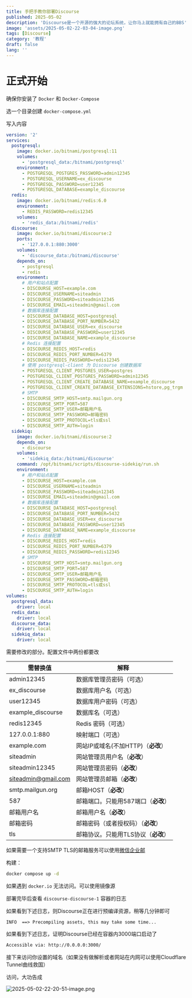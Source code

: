 ```yaml
---
title: 手把手教你部署Discourse
published: 2025-05-02
description: 'Discourse是一个开源的强大的论坛系统，让你马上就能拥有自己的BBS'
image: 'assets/2025-05-02-22-03-04-image.png'
tags: [Discourse]
category: '教程'
draft: false 
lang: ''
---
```


# 正式开始

确保你安装了 `Docker` 和 `Docker-Compose` 

选一个目录创建 `docker-compose.yml`

写入内容

```yaml
version: '2'
services:
  postgresql:
    image: docker.io/bitnami/postgresql:11
    volumes:
      - 'postgresql_data:/bitnami/postgresql'
    environment:
      - POSTGRESQL_POSTGRES_PASSWORD=admin12345
      - POSTGRESQL_USERNAME=ex_discourse
      - POSTGRESQL_PASSWORD=user12345
      - POSTGRESQL_DATABASE=example_discourse
  redis:
    image: docker.io/bitnami/redis:6.0
    environment:
      - REDIS_PASSWORD=redis12345
    volumes:
      - 'redis_data:/bitnami/redis'
  discourse:
    image: docker.io/bitnami/discourse:2
    ports:
      - '127.0.0.1:880:3000'
    volumes:
      - 'discourse_data:/bitnami/discourse'
    depends_on:
      - postgresql
      - redis
    environment:
      # 用户和站点配置
      - DISCOURSE_HOST=example.com
      - DISCOURSE_USERNAME=siteadmin
      - DISCOURSE_PASSWORD=siteadmin12345
      - DISCOURSE_EMAIL=siteadmin@gmail.com
      # 数据库连接配置
      - DISCOURSE_DATABASE_HOST=postgresql
      - DISCOURSE_DATABASE_PORT_NUMBER=5432
      - DISCOURSE_DATABASE_USER=ex_discourse
      - DISCOURSE_DATABASE_PASSWORD=user12345
      - DISCOURSE_DATABASE_NAME=example_discourse
      # Redis 连接配置
      - DISCOURSE_REDIS_HOST=redis
      - DISCOURSE_REDIS_PORT_NUMBER=6379
      - DISCOURSE_REDIS_PASSWORD=redis12345
      # 使用 postgresql-client 为 Discourse 创建数据库
      - POSTGRESQL_CLIENT_POSTGRES_USER=postgres
      - POSTGRESQL_CLIENT_POSTGRES_PASSWORD=admin12345
      - POSTGRESQL_CLIENT_CREATE_DATABASE_NAME=example_discourse
      - POSTGRESQL_CLIENT_CREATE_DATABASE_EXTENSIONS=hstore,pg_trgm
      # SMTP
      - DISCOURSE_SMTP_HOST=smtp.mailgun.org
      - DISCOURSE_SMTP_PORT=587
      - DISCOURSE_SMTP_USER=邮箱用户名
      - DISCOURSE_SMTP_PASSWORD=邮箱密码
      - DISCOURSE_SMTP_PROTOCOL=tls或ssl
      - DISCOURSE_SMTP_AUTH=login
  sidekiq:
    image: docker.io/bitnami/discourse:2
    depends_on:
      - discourse
    volumes:
      - 'sidekiq_data:/bitnami/discourse'
    command: /opt/bitnami/scripts/discourse-sidekiq/run.sh
    environment:
      # 用户和站点配置
      - DISCOURSE_HOST=example.com
      - DISCOURSE_USERNAME=siteadmin
      - DISCOURSE_PASSWORD=siteadmin12345
      - DISCOURSE_EMAIL=siteadmin@gmail.com
      # 数据库连接配置
      - DISCOURSE_DATABASE_HOST=postgresql
      - DISCOURSE_DATABASE_PORT_NUMBER=5432
      - DISCOURSE_DATABASE_USER=ex_discourse
      - DISCOURSE_DATABASE_PASSWORD=user12345
      - DISCOURSE_DATABASE_NAME=example_discourse
      # Redis 连接配置
      - DISCOURSE_REDIS_HOST=redis
      - DISCOURSE_REDIS_PORT_NUMBER=6379
      - DISCOURSE_REDIS_PASSWORD=redis12345
      # SMTP
      - DISCOURSE_SMTP_HOST=smtp.mailgun.org
      - DISCOURSE_SMTP_PORT=587
      - DISCOURSE_SMTP_USER=邮箱用户名
      - DISCOURSE_SMTP_PASSWORD=邮箱密码
      - DISCOURSE_SMTP_PROTOCOL=tls或ssl
      - DISCOURSE_SMTP_AUTH=login
volumes:
  postgresql_data:
    driver: local
  redis_data:
    driver: local
  discourse_data:
    driver: local
  sidekiq_data:
    driver: local
```

需要修改的部分。配置文件中两份都要改


| 需替换值                | 解释                      |
| ------------------- | ----------------------- |
| admin12345          | 数据库管理员密码（可选）            |
| ex_discourse        | 数据库用户名（可选）              |
| user12345           | 数据库用户密码（可选）             |
| example_discourse   | 数据库名（可选）                |
| redis12345          | Redis 密码（可选）            |
| 127.0.0.1:880       | 映射端口（可选）                |
| example.com         | 网站IP或域名(不加HTTP)（**必改**） |
| siteadmin           | 网站管理员用户名（**必改**）        |
| siteadmin12345      | 网站管理员密码（**必改**）         |
| siteadmin@gmail.com | 网站管理员邮箱（**必改**）         |
| smtp.mailgun.org    | 邮箱HOST（**必改**）          |
| 587                 | 邮箱端口。只能用587端口（**必改**）   |
| 邮箱用户名               | 邮箱用户名（**必改**）           |
| 邮箱密码                | 邮箱密码（或者授权码）（**必改**）     |
| tls                 | 邮箱协议。只能用TLS协议（**必改**）   |

如果需要一个支持SMTP TLS的邮箱服务可以使用[微信企业邮](/posts/exmail-qq/)

构建：

```bash
docker compose up -d
```

如果遇到 `docker.io` 无法访问。可以使用镜像源

部署完毕后查看 `discourse-discourse-1` 容器的日志

如果看到下述日志，则Discourse正在进行预编译资源，稍等几分钟即可

```
INFO  ==> Precompiling assets, this may take some time...
```

如果看到下述日志，证明Discourse已经在容器内3000端口启动了

```bash
Accessible via: http://0.0.0.0:3000/
```

接下来访问你设置的域名（如果没有做解析或者网站在内网可以使用Cloudflare Tunnel曲线救国）

访问，大功告成

![2025-05-02-22-20-51-image.png](https://r2.072103.xyz/fuwari-blog/img/2025-05-02-22-20-51-image.png)
